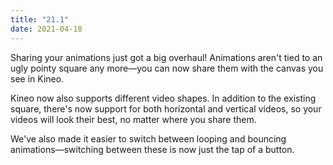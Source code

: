 ```yaml
---
title: "21.1"
date: 2021-04-18
---
```


Sharing your animations just got a big overhaul! Animations aren't tied to an ugly pointy square any more—you can now share them with the canvas you see in Kineo.

Kineo now also supports different video shapes. In addition to the existing square, there's now support for both horizontal and vertical videos, so your videos will look their best, no matter where you share them.

We've also made it easier to switch between looping and bouncing animations—switching between these is now just the tap of a button.
